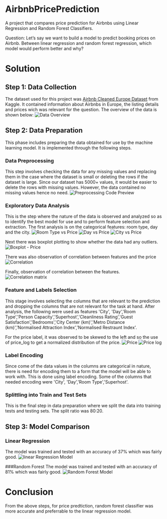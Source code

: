 # AirbnbPricePrediction
A project that compares price prediction for Airbnbs using Linear Regression and Random Forest Classifiers.

Question: Let’s say we want to build a model to predict booking prices on Airbnb. Between linear regression and random forest regression, which model would perform better and why?

# Solution
## Step 1: Data Collection
The dataset used for this project was [Airbnb Cleaned Europe Dataset]([https://www.kaggle.com/datasets/blastchar/telco-customer-churn](https://www.kaggle.com/datasets/dipeshkhemani/airbnb-cleaned-europe-dataset)) from Kaggle. It contained information about Airbnbs in Europe, the listing details and prices wich was relevant for the question. 
The overview of the data is shown below:
![Data Overview](/df_bnb.png)

## Step 2: Data Preparation
This phase includes preparing the data obtained for use by the machine learning model. It is implemented through the following steps.

### Data Preprocessing
This step involves checking the data for any missing values and replacing them in the case where the dataset is small or deleting the rows if the dataset is large. Since our dataset has 5000+ values, it would be easier to delete the rows with missing values. However, the data contained no missing values hence no need.
![Preprocessing Code Preview](/null_bnb.png)

### Exploratory Data Analysis
This is the step where the nature of the data is observed and analyzed so as to identify the best model for use and to perform feature selection and extraction. 
The first analysis is on the categorical features: room type, day and the city. 
![Room Type vs Price](/roomvsprice.png)
![Day vs Price](/dayvsprice.png)
![City vs Price](/cityvsprice.png)

Next there was boxplot plotting to show whether the data had any outliers.
![Boxplot - Price](/boxplot.png)

There was also observation of correlation between features and the price
![Correlation](/corr.png)

Finally, observation of correlation between the features.
![Correlation matrix](/corr2.png)

### Feature and Labels Selection
This stage involves selecting the columns that are relevant to the prediction and dropping the columns that are not relevant for the task at hand. After analysis, the following were used as features 'City',	'Day','Room Type','Person Capacity','Superhost','Cleanliness Rating','Guest Satisfaction','Bedrooms','City Center (km)','Metro Distance (km)','Normalised Attraction Index','Normalised Restraunt Index'.	

For the price label, it was observed to be skewed to the left and so the use of price_log to get a normalized distribution of the price.
![Price](/pricedist.png)
![Price log](/pricelog_dist.png)


### Label Encoding
Since come of the data values in the columns are categorical in nature, there is need for encoding them to a form that the model will be able to work with. This is done using label encoding. Some of the columns that needed encoding were 'City',	'Day','Room Type','Superhost'. 

### Splittling into Train and Test Sets
This is the final step in data preparation where we split the data into training tests and testing sets. The split ratio was 80:20.

## Step 3: Model Comparison
### Linear Regression
The model was trained and tested with an accuracy of 37% which was fairly good.
![linear Regression Model](/linearreg.png)

###Random Forest
The model was trained and tested with an accuracy of 81% which was fairly good.
![Random Forest Model](/rforest.png)

# Conclusion
From the above steps, for price predtiction, random forest classifier was more accurate and preferrable to the linear regression model. 




